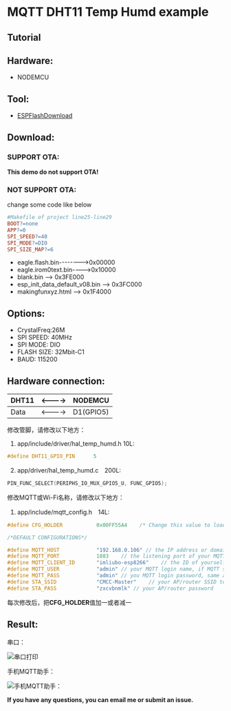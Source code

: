 # MQTT DHT11 Temp Humd example

## Tutorial


## Hardware:
* NODEMCU

## Tool:
* [ESPFlashDownload](https://www.espressif.com/sites/default/files/tools/flash_download_tools_v3.6.4.rar)

## Download:

### SUPPORT OTA:

**This demo do not support OTA!**

### NOT SUPPORT OTA:

change some code like below
```makefile
#Makefile of project line25-line29
BOOT?=none
APP?=0
SPI_SPEED?=40
SPI_MODE?=DIO
SPI_SIZE_MAP?=6
```

* eagle.flash.bin-------->0x00000
* eagle.irom0text.bin---->0x10000
* blank.bin --> 0x3FE000
* esp_init_data_default_v08.bin --> 0x3FC000
* makingfunxyz.html --> 0x1F4000

## Options:
* CrystalFreq:26M
* SPI SPEED: 40MHz
* SPI MODE: DIO
* FLASH SIZE: 32Mbit-C1
* BAUD: 115200

## Hardware connection:

DHT11|<---->|NODEMCU
-|-|-
Data|<---->| D1(GPIO5)

修改管脚，请修改以下地方：
1. app/include/driver/hal_temp_humd.h 10L: 
```C
#define DHT11_GPIO_PIN      5
```
2. app/driver/hal_temp_humd.c　200L:
```C
PIN_FUNC_SELECT(PERIPHS_IO_MUX_GPIO5_U, FUNC_GPIO5);
```

修改MQTT或Wi-Fi名称，请修改以下地方：
1. app/include/mqtt_config.h　14L:
```C
#define CFG_HOLDER           0x00FF55A4    /* Change this value to load default configurations */

/*DEFAULT CONFIGURATIONS*/

#define MQTT_HOST            "192.168.0.106" // the IP address or domain name of your MQTT server or MQTT broker ,such as "mqtt.yourdomain.com"
#define MQTT_PORT            1883    // the listening port of your MQTT server or MQTT broker
#define MQTT_CLIENT_ID       "imliubo-esp8266"    // the ID of yourself, any string is OK,client would use this ID register itself to MQTT server
#define MQTT_USER            "admin" // your MQTT login name, if MQTT server allow anonymous login,any string is OK, otherwise, please input valid login name which you had registered
#define MQTT_PASS            "admin" // you MQTT login password, same as above
#define STA_SSID 			 "CMCC-Master"    // your AP/router SSID to config your device networking
#define STA_PASS 			 "zxcvbnmlk" // your AP/router password
```
每次修改后，把**CFG_HOLDER**值加一或者减一

## Result:

串口：

![串口打印](https://github.com/imliubo/makingfunxyz-esp8266/tree/master/makingfunxyz-esp8266-NONOS/12.MQTT_DHT11_Temp_Humd/terminal.png)

手机MQTT助手：

![手机MQTT助手：](https://github.com/imliubo/makingfunxyz-esp8266/tree/master/makingfunxyz-esp8266-NONOS/12.MQTT_DHT11_Temp_Humd/mqtt_assistant.png)

**If you have any questions, you can email me or submit an issue.**

